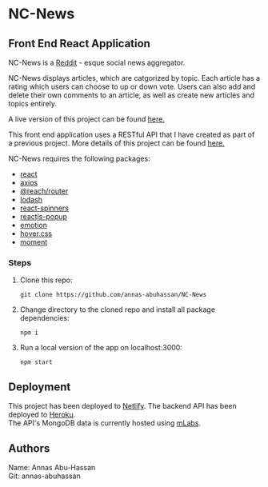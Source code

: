 # NC-News

## Front End React Application

NC-News is a [Reddit](www.reddit.com) - esque social news aggregator.

NC-News displays articles, which are catgorized by topic. Each article has a rating which users can choose to up or down vote. Users can also add and delete their own comments to an article, as well as create new articles and topics entirely.

A live version of this project can be found [here.](https://5bc9c8263813f06d2fec9f73--aah-nc-news.netlify.com/)

This front end application uses a RESTful API that I have created as part of a previous project. More details of this project can be found [here.](https://nc-news-aah.herokuapp.com)

NC-News requires the following packages:

- [react](https://www.npmjs.com/package/react)
- [axios](https://www.npmjs.com/package/axios)
- [@reach/router](https://www.npmjs.com/package/@reach/router)
- [lodash](https://www.npmjs.com/package/lodash)
- [react-spinners](https://www.npmjs.com/package/react-spinners)
- [reactjs-popup](https://www.npmjs.com/package/reactjs-popup)
- [emotion](https://www.npmjs.com/package/emotion)
- [hover.css](https://github.com/IanLunn/Hover)
- [moment](https://momentjs.com/)

### Steps

1. Clone this repo:

   ```
   git clone https://github.com/annas-abuhassan/NC-News
   ```

2. Change directory to the cloned repo and install all package dependencies:

   ```
   npm i
   ```

3. Run a local version of the app on localhost:3000:

   ```
   npm start
   ```

## Deployment

This project has been deployed to [Netlify](https://www.netlify.com/).
The backend API has been deployed to [Heroku](https://dashboard.heroku.com/).  
The API's MongoDB data is currently hosted using [mLabs](https://mlab.com/).

## Authors

Name: Annas Abu-Hassan  
Git: annas-abuhassan
